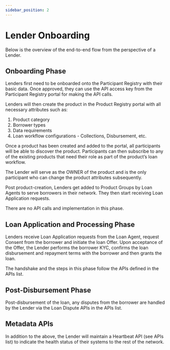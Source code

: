 ```yaml
---
sidebar_position: 2
---
```

# Lender Onboarding

Below is the overview of the end-to-end flow from the perspective of a Lender.

## Onboarding Phase
Lenders first need to be onboarded onto the Participant Registry with their basic data. Once approved, they can use the API access key from the Participant Registry portal for making the API calls.

Lenders will then create the product in the Product Registry portal with all necessary attributes such as:

1. Product category
2. Borrower types
3. Data requirements
4. Loan workflow configurations - Collections, Disbursement, etc.

Once a product has been created and added to the portal, all participants will be able to discover the product. Participants can then subscribe to any of the existing products that need their role as part of the product’s loan workflow.

The Lender will serve as the OWNER of the product and is the only participant who can change the product attributes subsequently.

Post product-creation, Lenders get added to Product Groups by Loan Agents to serve borrowers in their network. They then start receiving Loan Application requests.

There are no API calls and implementation in this phase.

## Loan Application and Processing Phase
Lenders receive Loan Application requests from the Loan Agent, request Consent from the borrower and initiate the loan Offer. Upon acceptance of the Offer, the Lender performs the borrower KYC, confirms the loan disbursement and repayment terms with the borrower and then grants the loan.

The handshake and the steps in this phase follow the APIs defined in the APIs list.

## Post-Disbursement Phase
Post-disbursement of the loan, any disputes from the borrower are handled by the Lender via the Loan Dispute APIs in the APIs list.

## Metadata APIs
In addition to the above, the Lender will maintain a Heartbeat API (see APIs list) to indicate the health status of their systems to the rest of the network.
